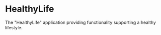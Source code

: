 # HealthyLife
The "HealthyLife" application providing functionality supporting a healthy lifestyle.
